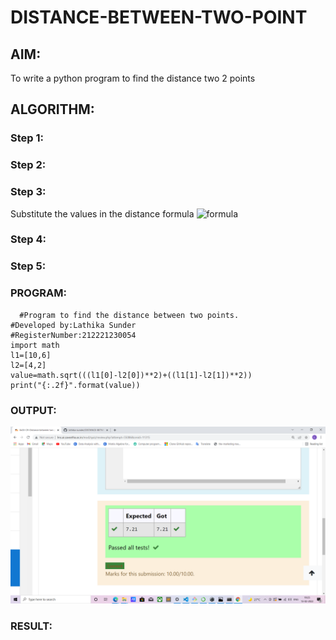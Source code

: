 # DISTANCE-BETWEEN-TWO-POINT

## AIM:
To write a python program to find the distance two 2 points
## ALGORITHM:
### Step 1: 
### Step 2: 
### Step 3: 
Substitute the values in the distance formula  ![formula](/formula.jpg)
### Step 4: 
### Step 5: 
### PROGRAM:
```
  #Program to find the distance between two points.
#Developed by:Lathika Sunder
#RegisterNumber:212221230054
import math
l1=[10,6]
l2=[4,2]
value=math.sqrt(((l1[0]-l2[0])**2)+((l1[1]-l2[1])**2))
print("{:.2f}".format(value))
```

### OUTPUT:
![output](./EX03OUTPUT.png)


### RESULT:
